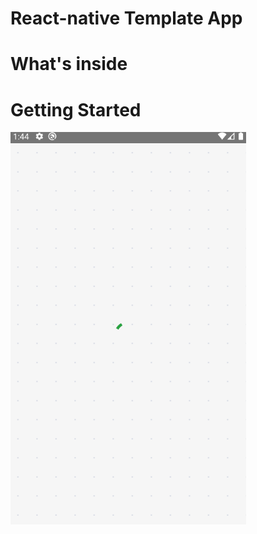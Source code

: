 # React-native Template App

# What's inside

# Getting Started

<img src='./src/assets/TemplateApp.gif'>